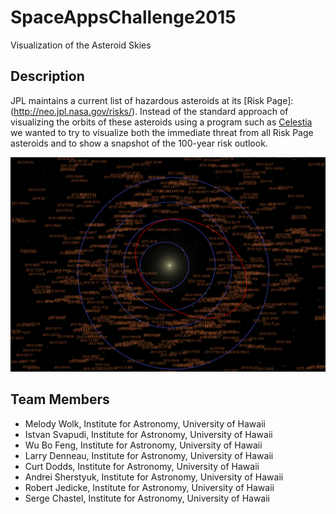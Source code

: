 # SpaceAppsChallenge2015
Visualization of the Asteroid Skies

## Description

JPL maintains a current list of hazardous asteroids at its [Risk
Page]:(http://neo.jpl.nasa.gov/risks/).  Instead of the standard
approach of visualizing the orbits of these asteroids using a program
such as [Celestia](www.shatters.net/celestia/) we wanted to try to
visualize both the immediate threat from all Risk Page asteroids
and to show a snapshot of the 100-year risk outlook.

![PS1 NEOs](ps1neos.png "PS1 NEOs in Celestia")

## Team Members

* Melody Wolk, Institute for Astronomy, University of Hawaii
* Istvan Svapudi, Institute for Astronomy, University of Hawaii
* Wu Bo Feng, Institute for Astronomy, University of Hawaii
* Larry Denneau, Institute for Astronomy, University of Hawaii
* Curt Dodds, Institute for Astronomy, University of Hawaii
* Andrei Sherstyuk, Institute for Astronomy, University of Hawaii
* Robert Jedicke, Institute for Astronomy, University of Hawaii
* Serge Chastel, Institute for Astronomy, University of Hawaii
